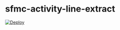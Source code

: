 # sfmc-activity-line-extract

[![Deploy](https://www.herokucdn.com/deploy/button.svg)](https://heroku.com/deploy)
